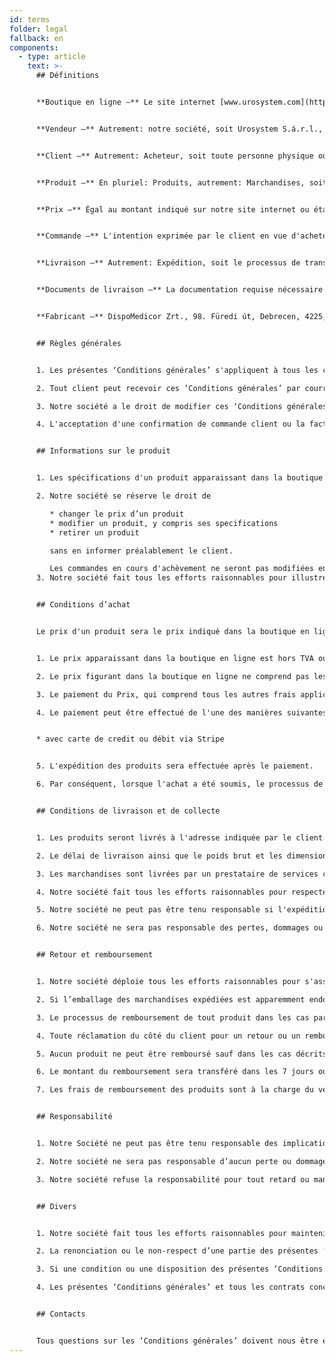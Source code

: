```yaml
---
id: terms
folder: legal
fallback: en
components:
  - type: article
    text: >-
      ## Définitions


      **Boutique en ligne –** Le site internet [www.urosystem.com](https://www.urosystem.com/)


      **Vendeur –** Autrement: notre société, soit Urosystem S.á.r.l., don’t le siège sociale se trouve sous le 26 Szent István park, 1137 Budapest, La Hongrie, Numéro de TVA communautaire: HU22923820. 


      **Client –** Autrement: Acheteur, soit toute personne physique ou morale qui achète des produits via la boutique en ligne.


      **Produit –** En pluriel: Produits, autrement: Marchandises, soit tout produit urologique disponible à l'achat dans notre boutique en ligne, vendu par notre société et acheté par le client.


      **Prix –** Égal au montant indiqué sur notre site internet ou établi autrement. 


      **Commande –** L'intention exprimée par le client en vue d'acheter des produits dans notre boutique en ligne.


      **Livraison –** Autrement: Expédition, soit le processus de transfert des marchandises commandées au client.


      **Documents de livraison –** La documentation requise nécessaire pour effectuer l'expédition.


      **Fabricant –** DispoMedicor Zrt., 98. Füredi út, Debrecen, 4225, Hungary.  


      ## Règles générales


      1. Les présentes ‘Conditions générales’ s'appliquent à tous les contrats et commandes concernant la vente de toute marchandise par notre société aux clients. Si un contrat distinct est conclu entre notre société et un client et qu'il contient des informations différentes des présentes ‘Conditions générales’, les conditions générales décrites dans le contrat séparé s'appliqueront. Tous les termes et conditions des présents ‘Conditions générales’ non élaborés dans un contrat séparé s'appliqueront également au contrat séparé.

      2. Tout client peut recevoir ces ‘Conditions générales’ par courrier électronique sur demande.

      3. Notre société a le droit de modifier ces ‘Conditions générales’ de temps à autre sans notification directe des clients.

      4. L'acceptation d'une confirmation de commande client ou la facturation des marchandises sera considérée comme une preuve concluante de l'acceptation par le client des présentes ‘Conditions générales’.


      ## Informations sur le produit


      1. Les spécifications d'un produit apparaissant dans la boutique en ligne correspondent aux spécifications réelles du produit décrit. Le vendeur ou le fabricant a le droit de modifier les spécifications sans en avertir les clients du vendeur. Notre société fait tous les efforts raisonnables pour fournir des informations exactes et à jour sur tous les produits disponibles dans la boutique en ligne. Le client peut confirmer toute spécification en contactant le vendeur en cas de doute.

      2. Notre société se réserve le droit de

         * changer le prix d’un produit
         * modifier un produit, y compris ses specifications
         * retirer un produit

         sans en informer préalablement le client.

         Les commandes en cours d'achèvement ne seront pas modifiées en raison de ces changements.
      3. Notre société fait tous les efforts raisonnables pour illustrer chaque produit de la boutique en ligne de la manière la plus précise possible. Le vendeur n'assume aucune responsabilité pour les différences mineures entre l'illustration du produit et le produit livré tant que les différences n'affectent pas l'utilisabilité du produit ou les spécifications directement décrites dans la boutique en ligne.. Tous les détails des marchandises peuvent être confirmés par le client en contactant notre société.


      ## Conditions d’achat


      Le prix d'un produit sera le prix indiqué dans la boutique en ligne, au moment de la commande.


      1. Le prix apparaissant dans la boutique en ligne est hors TVA ou tout autre coût applicable.

      2. Le prix figurant dans la boutique en ligne ne comprend pas les frais d'expédition, qui sont à la charge du client. (EXW)

      3. Le paiement du Prix, qui comprend tous les autres frais applicables, y compris, mais sans s'y limiter, les frais décrits aux points (2) et (3), doit être exécuté immédiatement après la confirmation de la commande.

      4. Le paiement peut être effectué de l'une des manières suivantes:


      * avec carte de credit ou débit via Stripe


      5. L'expédition des produits sera effectuée après le paiement.

      6. Par conséquent, lorsque l'achat a été soumis, le processus de livraison des produits au client démarre instantanément. Pour cette raison, les commandes ayant été soumis, ne peuvent pas être annulées.


      ## Conditions de livraison et de collecte


      1. Les produits seront livrés à l'adresse indiquée par le client.

      2. Le délai de livraison ainsi que le poids brut et les dimensions des marchandises commandées seront précisés par le vendeur lors de la passation de la commande.

      3. Les marchandises sont livrées par un prestataire de services courrier défini au moment de la commande à la discrétion de l'acheteur au prix indiqué lors de la commande du produit aux conditions DDU (Rendu droits non acquittés).

      4. Notre société fait tous les efforts raisonnables pour respecter le délai de livraison indiqué et pour expédier les marchandises en parfait état. Si le vendeur est conscient de la défaillance de la livraison des marchandises dans le délai préalablement spécifié, l'acheteur en sera informé.

      5. Notre société ne peut pas être tenu responsable si l'expédition échoue pour des raisons hors de son contrôle.

      6. Notre société ne sera pas responsable des pertes, dommages ou dépenses induits par l'acheteur ou tout tiers (y compris, mais sans s'y limiter, la société de transport chargée de la livraison).


      ## Retour et remboursement


      1. Notre société déploie tous les efforts raisonnables pour s'assurer que tous les produits achetés sont livrés en parfait état. Une fois l'expédition terminée, le client doit vérifier si les produits commandés ont été livrés en parfait état et en parfait état.

      2. Si l’emballage des marchandises expédiées est apparemment endommagé, nous recommandons de ne pas accepter la livraison. Les produits livrés par notre société étant des produits stériles, l'échange n'est pas possible.

      3. Le processus de remboursement de tout produit dans les cas particuliers décrits sous (2) sera soumis à l'approbation de notre société.

      4. Toute réclamation du côté du client pour un retour ou un remboursement doit être soumise au vendeur dans les 14 jours suivant la livraison.

      5. Aucun produit ne peut être remboursé sauf dans les cas décrits sous (2).

      6. Le montant du remboursement sera transféré dans les 7 jours ouvrables après que la société a été informée par le prestataire de services d'expédition de l'échec de la livraison pour refus d'acceptation survenu en raison d'un emballage endommagé, et que les coordonnées bancaires du client sont disponibles pour le vendeur.

      7. Les frais de remboursement des produits sont à la charge du vendeur.


      ## Responsabilité


      1. Notre Société ne peut pas être tenu responsable des implications faites par l'acheteur, ou par toute autre partie impliquée dans le processus de réalisation d'une commande concernant la qualité ou les spécifications des produits, ou leur adéquation à la fin que soit l’ intention d'utilisation du client.

      2. Notre société ne sera pas responsable d’aucun perte ou dommage subi par le client résultant de l'utilisation inappropriée de tout produit.

      3. Notre société refuse la responsabilité pour tout retard ou manquement à l'exécution des obligations énoncées dans les présentes ‘Conditions générales’ s'il est induit par des événements de force majeure, y compris mais sans s'y limiter: accidents, catastrophes naturelles, panne de machines, indisponibilité de matières premières, grève, événéments hors contrôle humaine. Si un retard persiste pendant une durée que notre société juge déraisonnable ou si tout effort fait pour surmonter les obstacles induits par un événement de force majeure est vain, le vendeur peut résilier le contrat sans aucune responsabilité.


      ## Divers


      1. Notre société fait tous les efforts raisonnables pour maintenir la sécurité de la boutique en ligne. Pour les pertes et dommages induits par l'utilisation de la boutique en ligne, notre société ne peut pas être tenu responsable.

      2. La renonciation ou le non-respect d’une partie des présentes ‘Conditions générales’ par l'une ou l'autre des parties ne doit pas être interprété comme une renonciation aux autres parties de ces ‘Conditions générales’,ni comme une renonciation de la même partie à tout moment par la suite.

      3. Si une condition ou une disposition des présentes ‘Conditions générales’ devient déclarée invalide, inapplicable ou illégale pour quelque raison que ce soit par n’importe quel tribunal, la partie restante de ces ‘Conditions générales’ s'appliquera toujours.

      4. Les présentes ‘Conditions générales’ et tous les contrats conclus entre notre société et le client seront régis et interprétés conformément aux lois de la Hongrie. Les parties se soumettent par la présente à la compétence exclusive des tribunaux hongrois.


      ## Contacts


      Tous questions sur les ‘Conditions générales’ doivent nous être envoyées à l'adresse [mail@urosystem.com](mailto:mail@urosystem.com).
---
```


